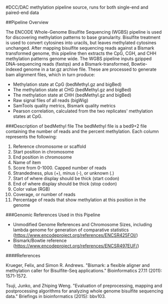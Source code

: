 #DCC/DAC methylation pipeline source, runs for both single-end and paired-end data

##Pipeline Overview

The ENCODE Whole-Genome Bisulfite Sequencing (WGBS) pipeline is used for discovering methylation patterns to base granularity. 
Bisulfite treatment is used to convert cytosines into uracils, but leaves methylated cytosines unchanged. 
After mapping bisulfite sequencing reads against a Bismark transformed genome, this pipeline then extracts the CpG, CGH, and CHH methylation patterns genome wide. 
The WGBS pipeline inputs gzipped DNA-sequencing reads (fastqs) and a Bismark-transformed, Bowtie-indexed genome in a tar.gz archive file. 
These are processed to generate bam alignment files, which in turn produce: 
* Methylation state at CpG (bedMethyl.gz and bigBed)
* The methylation state at CHG (bedMethyl.gz and bigBed)
* The methylation state at CHH (bedMethyl.gz and bigBed)
* Raw signal files of all reads (bigWig)
* SamTools quality metrics, Bismark quality metrics 
*	Pearson correlation, calculated from the two replicates' methylation states at CpG. 

###Description of bedMethyl file
The bedMethyl file is a bed9+2 file containing the number of reads and the percent methylation. 
Each column represents the following:

1. Reference chromosome or scaffold
2. Start position in chromosome
3. End position in chromosome
4. Name of item
5. Score from 0-1000. Capped number of reads
6. Strandedness, plus (+), minus (-), or unknown (.)
7. Start of where display should be thick (start codon)
8. End of where display should be thick (stop codon)
9. Color value (RGB)
10. Coverage, or number of reads
11. Percentage of reads that show methylation at this position in the genome

###Genomic References Used in this Pipeline
* Unmodified Genome References and Chromosome Sizes, including lambda genome for generation of comparative statistics (https://www.encodeproject.org/references/ENCSR425FOI/)
* Bismark/Bowtie reference (https://www.encodeproject.org/references/ENCSR497EUF/)


####References

Krueger, Felix, and Simon R. Andrews. "Bismark: a flexible aligner and methylation caller for Bisulfite-Seq applications." Bioinformatics 27.11 (2011): 1571-1572. 

Tsuji, Junko, and Zhiping Weng. "Evaluation of preprocessing, mapping and postprocessing algorithms for analyzing whole genome bisulfite sequencing data." Briefings in bioinformatics (2015): bbv103.
